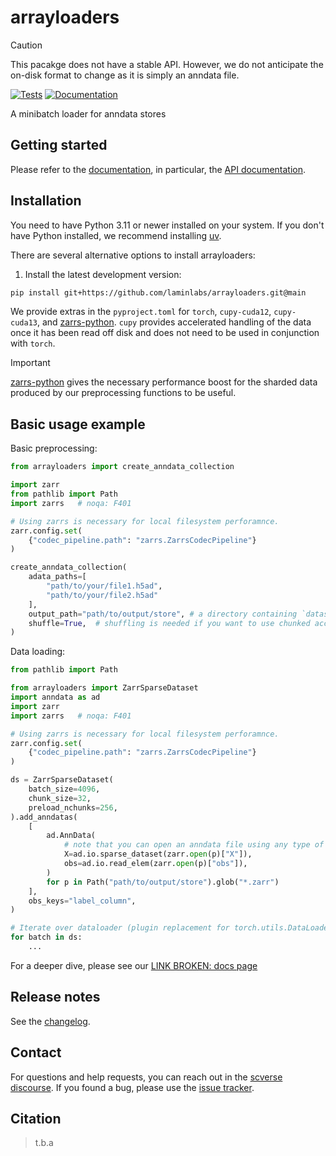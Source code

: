 <!--Links at the top because this document is split for docs home page-->

[uv]: https://github.com/astral-sh/uv

[scverse discourse]: https://discourse.scverse.org/

[issue tracker]: https://github.com/laminlabs/arrayloaders/issues

[tests]: https://github.com/laminlabs/arrayloaders/actions/workflows/test.yaml

[documentation]: https://arrayloaders.readthedocs.io

[changelog]: https://arrayloaders.readthedocs.io/en/latest/changelog.html

[api documentation]: https://arrayloaders.readthedocs.io/en/latest/api.html

[pypi]: https://pypi.org/project/arrayloaders

[zarrs-python]: https://zarrs-python.readthedocs.io/

# arrayloaders

> [!CAUTION]
> This pacakge does not have a stable API.  However, we do not anticipate the on-disk format to change as it is simply an anndata file.

[![Tests][badge-tests]][tests]
[![Documentation][badge-docs]][documentation]

[badge-tests]: https://img.shields.io/github/actions/workflow/status/laminlabs/arrayloaders/test.yaml?branch=main

[badge-docs]: https://img.shields.io/readthedocs/arrayloaders

A minibatch loader for anndata stores

## Getting started

Please refer to the [documentation][],
in particular, the [API documentation][].

## Installation

You need to have Python 3.11 or newer installed on your system.
If you don't have Python installed, we recommend installing [uv][].

There are several alternative options to install arrayloaders:

<!--
1) Install the latest release of `arrayloaders` from [PyPI][]:

```bash
pip install arrayloaders
```
-->

1. Install the latest development version:

```bash
pip install git+https://github.com/laminlabs/arrayloaders.git@main
```

We provide extras in the `pyproject.toml` for `torch`, `cupy-cuda12`, `cupy-cuda13`, and [zarrs-python][].
`cupy` provides accelerated handling of the data once it has been read off disk and does not need to be used in conjunction with `torch`.
> [!IMPORTANT]
> [zarrs-python][] gives the necessary performance boost for the sharded data produced by our preprocessing functions to be useful.

## Basic usage example

Basic preprocessing:
```python
from arrayloaders import create_anndata_collection

import zarr
from pathlib import Path
import zarrs   # noqa: F401

# Using zarrs is necessary for local filesystem perforamnce.
zarr.config.set(
    {"codec_pipeline.path": "zarrs.ZarrsCodecPipeline"}
)

create_anndata_collection(
    adata_paths=[
        "path/to/your/file1.h5ad",
        "path/to/your/file2.h5ad"
    ],
    output_path="path/to/output/store", # a directory containing `dataset_{i}.zarr`
    shuffle=True,  # shuffling is needed if you want to use chunked access, although True is default
)
```

Data loading:

```python
from pathlib import Path

from arrayloaders import ZarrSparseDataset
import anndata as ad
import zarr
import zarrs   # noqa: F401

# Using zarrs is necessary for local filesystem perforamnce.
zarr.config.set(
    {"codec_pipeline.path": "zarrs.ZarrsCodecPipeline"}
)

ds = ZarrSparseDataset(
    batch_size=4096,
    chunk_size=32,
    preload_nchunks=256,
).add_anndatas(
    [
        ad.AnnData(
            # note that you can open an anndata file using any type of zarr store
            X=ad.io.sparse_dataset(zarr.open(p)["X"]),
            obs=ad.io.read_elem(zarr.open(p)["obs"]),
        )
        for p in Path("path/to/output/store").glob("*.zarr")
    ],
    obs_keys="label_column",
)

# Iterate over dataloader (plugin replacement for torch.utils.DataLoader)
for batch in ds:
    ...
```

<!--HEADER-->

For a deeper dive, please see our [LINK BROKEN: docs page](XXXXX)

<!--FOOTER-->
## Release notes

See the [changelog][].

## Contact

For questions and help requests, you can reach out in the [scverse discourse][].
If you found a bug, please use the [issue tracker][].

## Citation

> t.b.a
